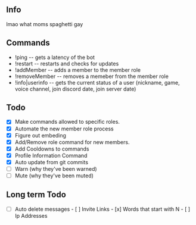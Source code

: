 Info
------
lmao what
moms spaghetti gay

**Commands**
------
* !ping -- gets a latency of the bot
* !restart -- restarts and checks for updates
* !addMember -- adds a member to the member role
* !removeMember -- removes a memeber from the member role
* !info|userinfo -- gets the current status of a user (nickname, game, voice channel, join discord date, join server date)

**Todo**
------
- [x] Make commands allowed to specific roles.
- [x] Automate the new member role process
- [x] Figure out embeding
- [x] Add/Remove role command for new members.
- [x] Add Cooldowns to commands
- [x] Profile Information Command
- [x] Auto update from git commits
- [ ] Warn (why they've been warned)
- [ ] Mute (why they've been muted)

**Long term Todo**
------
- [ ] Auto delete messages
         - [ ] Invite Links
         - [x] Words that start with N
         - [ ] Ip Addresses        

